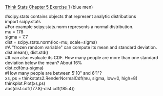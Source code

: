 [Think Stats Chapter 5 Exercise 1](http://greenteapress.com/thinkstats2/html/thinkstats2006.html#toc50) (blue men)

#scipy.stats contains objects that represent analytic distributions    
import scipy.stats  
#For example scipy.stats.norm represents a normal distribution.  
mu = 178  
sigma = 7.7  
dist = scipy.stats.norm(loc=mu, scale=sigma)  
#A "frozen random variable" can compute its mean and standard deviation.  
dist.mean(), dist.std()  
#It can also evaluate its CDF. How many people are more than one standard deviation below the mean? About 16%  
dist.cdf(mu-sigma)  
#How many people are between 5'10" and 6'1"?  
xs, ps = thinkstats2.RenderNormalCdf(mu, sigma, low=0, high=8)  
thinkplot.Plot(xs,ps)  
abs(dist.cdf(177.8)-dist.cdf(185.4))  
